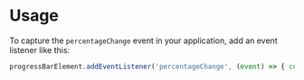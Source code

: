 # Usage

To capture the ```percentageChange``` event in your application, add an event listener like this:

```javascript
progressBarElement.addEventListener('percentageChange', (event) => { console.log('Percentage:', event.detail); });
```
